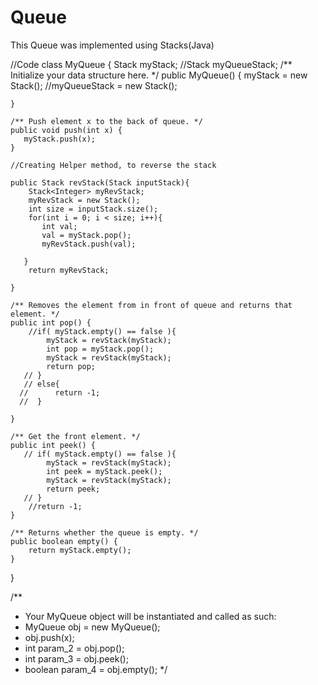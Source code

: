 # Queue
This Queue was implemented using Stacks(Java)

//Code 
class MyQueue {
    Stack<Integer> myStack;
    //Stack<Integer> myQueueStack;
    /** Initialize your data structure here. */
    public MyQueue() {
        myStack = new Stack(); 
        //myQueueStack = new Stack(); 
        
    }
    
    /** Push element x to the back of queue. */
    public void push(int x) {
       myStack.push(x); 
    }
    
    //Creating Helper method, to reverse the stack 
    
    public Stack revStack(Stack inputStack){
        Stack<Integer> myRevStack;
        myRevStack = new Stack();
        int size = inputStack.size(); 
        for(int i = 0; i < size; i++){
           int val; 
           val = myStack.pop(); 
           myRevStack.push(val);
            
       }
        return myRevStack;
        
    }
    
    /** Removes the element from in front of queue and returns that element. */
    public int pop() {
        //if( myStack.empty() == false ){ 
            myStack = revStack(myStack);
            int pop = myStack.pop();
            myStack = revStack(myStack);
            return pop; 
       // } 
       // else{
      //      return -1; 
      //  }
        
    }
    
    /** Get the front element. */
    public int peek() {
       // if( myStack.empty() == false ){
            myStack = revStack(myStack);
            int peek = myStack.peek(); 
            myStack = revStack(myStack);
            return peek;
       // }
        //return -1;
    }
    
    /** Returns whether the queue is empty. */
    public boolean empty() {
        return myStack.empty();
    }
}

/**
 * Your MyQueue object will be instantiated and called as such:
 * MyQueue obj = new MyQueue();
 * obj.push(x);
 * int param_2 = obj.pop();
 * int param_3 = obj.peek();
 * boolean param_4 = obj.empty();
 */
